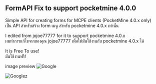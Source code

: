 ## FormAPI Fix to support pocketmine 4.0.0

Simple API for creating forms for MCPE clients (PocketMine 4.0.x only)<br />
เป็น API สำหรับสร้าง form เมนู สำหรับ pocketmine 4.0.x เท่านั้น

I edited from jojoe77777 for it to support pocketmine 4.0.x <br />
ผมทำการแก้ไขจากของคุณ jojoe77777 เพื่อให้มันใช้งานกับ pocketmine 4.0.x ได้

It is Free To use!<br />
มันใช้งานฟรี!

image preview
![Google ](https://i.imgur.com/2zMvLud.png)

![Googlez ](https://i.imgur.com/3uxEYHF.png)
